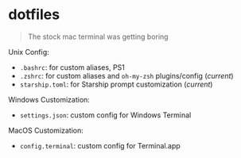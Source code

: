 # dotfiles
>The stock mac terminal was getting boring

Unix Config:    
- `.bashrc`: for custom aliases, PS1    
- `.zshrc`: for custom aliases and `oh-my-zsh` plugins/config  (*current*)  
- `starship.toml`: for Starship prompt customization  (*current*)  

Windows Customization:
- `settings.json`: custom config for Windows Terminal

MacOS Customization:
- `config.terminal`: custom config for Terminal.app
